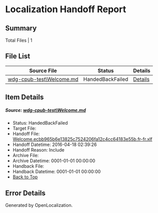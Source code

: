 # <a name='report-top'></a> Localization Handoff Report

## Summary
 Total Files | 1

## File List
 Source File | Status | Details 
 ----------- | ------ | ------- 
 [wdg-cpub-test\Welcome.md](https://github.com/OpenLocalizationOrg/wdg-cpub-test/blob/7998d743c9410c2870b8dc744347a1fcd4cab919/wdg-cpub-test/Welcome.md) | HandedBackFailed | [Details](#8d1c438b061282117810226a0d79d450b5486a0a1750)

## Item Details
##### <a name='8d1c438b061282117810226a0d79d450b5486a0a1750'></a> Source: [wdg-cpub-test\Welcome.md](https://github.com/OpenLocalizationOrg/wdg-cpub-test/blob/7998d743c9410c2870b8dc744347a1fcd4cab919/wdg-cpub-test/Welcome.md)
* Status: HandedBackFailed
* Target File: 
* Handoff File: [Welcome.ecbb965b6e13825c7524206fa12c4cc64183e55b.fr-fr.xlf](https://github.com/OpenLocalizationOrg/olhandoff/blob/622c90b77c49446a3df3510d4ba90dbe71e08f0c/ol-handoff/OpenLocalizationOrg/wdg-cpub-test.fr-fr/master/Welcome.ecbb965b6e13825c7524206fa12c4cc64183e55b.fr-fr.xlf)
* Handoff Datetime: 2016-04-18 02:39:26
* Handoff Reason: Include
* Archive File: 
* Archive Datetime: 0001-01-01 00:00:00
* Handback File: 
* Handback Datetime: 0001-01-01 00:00:00
* [Back to Top](#report-top)


## Error Details

Generated by OpenLocalization.
